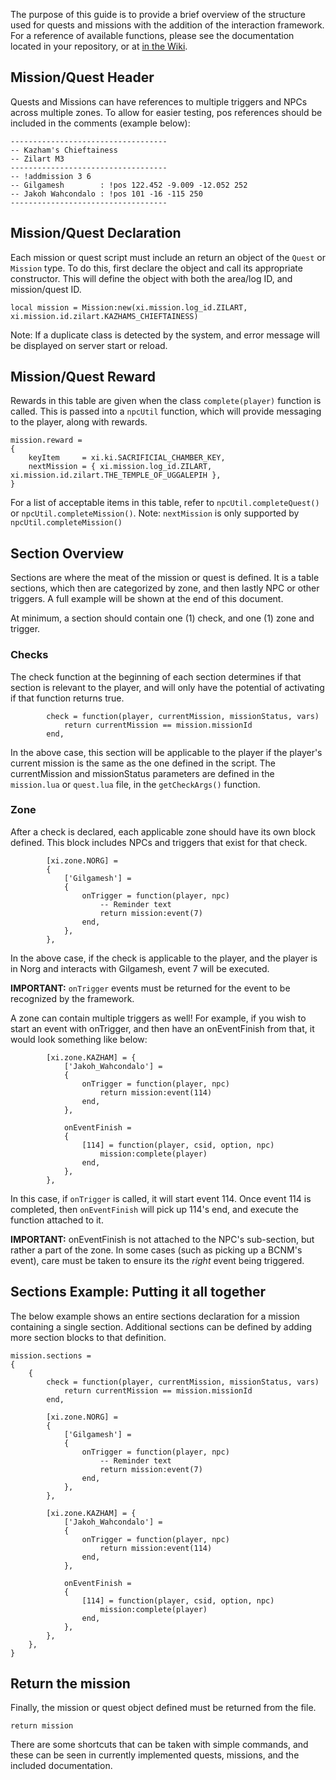 The purpose of this guide is to provide a brief overview of the structure used for quests and missions with the addition of the interaction framework.  For a reference of available functions, please see the documentation located in your repository, or at [in the Wiki](https://github.com/DerpyProjectGroup/topaz/wiki/Interaction-Framework-Documentation).

## Mission/Quest Header
Quests and Missions can have references to multiple triggers and NPCs across multiple zones.  To allow for easier testing, pos references should be included in the comments (example below):
```
-----------------------------------
-- Kazham's Chieftainess
-- Zilart M3
-----------------------------------
-- !addmission 3 6
-- Gilgamesh        : !pos 122.452 -9.009 -12.052 252
-- Jakoh Wahcondalo : !pos 101 -16 -115 250
-----------------------------------
```

## Mission/Quest Declaration
Each mission or quest script must include an return an object of the `Quest` or `Mission` type.  To do this, first declare the object and call its appropriate constructor.  This will define the object with both the area/log ID, and mission/quest ID.
```
local mission = Mission:new(xi.mission.log_id.ZILART, xi.mission.id.zilart.KAZHAMS_CHIEFTAINESS)
```
Note: If a duplicate class is detected by the system, and error message will be displayed on server start or reload.

## Mission/Quest Reward
Rewards in this table are given when the class `complete(player)` function is called.  This is passed into a `npcUtil` function, which will provide messaging to the player, along with rewards.
```
mission.reward =
{
    keyItem     = xi.ki.SACRIFICIAL_CHAMBER_KEY,
    nextMission = { xi.mission.log_id.ZILART, xi.mission.id.zilart.THE_TEMPLE_OF_UGGALEPIH },
}
```
For a list of acceptable items in this table, refer to `npcUtil.completeQuest()` or `npcUtil.completeMission()`.
Note: `nextMission` is only supported by `npcUtil.completeMission()`

## Section Overview
Sections are where the meat of the mission or quest is defined.  It is a table sections, which then are categorized by zone, and then lastly NPC or other triggers.  A full example will be shown at the end of this document.

At minimum, a section should contain one (1) check, and one (1) zone and trigger.

### Checks
The check function at the beginning of each section determines if that section is relevant to the player, and will only have the potential of activating if that function returns true.
```
        check = function(player, currentMission, missionStatus, vars)
            return currentMission == mission.missionId
        end,
```
In the above case, this section will be applicable to the player if the player's current mission is the same as the one defined in the script.  The currentMission and missionStatus parameters are defined in the `mission.lua` or `quest.lua` file, in the `getCheckArgs()` function.

### Zone
After a check is declared, each applicable zone should have its own block defined.  This block includes NPCs and triggers that exist for that check.
```
        [xi.zone.NORG] =
        {
            ['Gilgamesh'] =
            {
                onTrigger = function(player, npc)
                    -- Reminder text
                    return mission:event(7)
                end,
            },
        },
```
In the above case, if the check is applicable to the player, and the player is in Norg and interacts with Gilgamesh, event 7 will be executed.

**IMPORTANT:** `onTrigger` events must be returned for the event to be recognized by the framework.

A zone can contain multiple triggers as well!  For example, if you wish to start an event with onTrigger, and then have an onEventFinish from that, it would look something like below:
```
        [xi.zone.KAZHAM] = {
            ['Jakoh_Wahcondalo'] =
            {
                onTrigger = function(player, npc)
                    return mission:event(114)
                end,
            },

            onEventFinish =
            {
                [114] = function(player, csid, option, npc)
                    mission:complete(player)
                end,
            },
        },
```
In this case, if `onTrigger` is called, it will start event 114.  Once event 114 is completed, then `onEventFinish` will pick up 114's end, and execute the function attached to it.

**IMPORTANT:** onEventFinish is not attached to the NPC's sub-section, but rather a part of the zone.  In some cases (such as picking up a BCNM's event), care must be taken to ensure its the _right_ event being triggered.

## Sections Example: Putting it all together
The below example shows an entire sections declaration for a mission containing a single section.  Additional sections can be defined by adding more section blocks to that definition.
```
mission.sections =
{
    {
        check = function(player, currentMission, missionStatus, vars)
            return currentMission == mission.missionId
        end,

        [xi.zone.NORG] =
        {
            ['Gilgamesh'] =
            {
                onTrigger = function(player, npc)
                    -- Reminder text
                    return mission:event(7)
                end,
            },
        },

        [xi.zone.KAZHAM] = {
            ['Jakoh_Wahcondalo'] =
            {
                onTrigger = function(player, npc)
                    return mission:event(114)
                end,
            },

            onEventFinish =
            {
                [114] = function(player, csid, option, npc)
                    mission:complete(player)
                end,
            },
        },
    },
}
```

## Return the mission
Finally, the mission or quest object defined must be returned from the file.
```
return mission
```

There are some shortcuts that can be taken with simple commands, and these can be seen in currently implemented quests, missions, and the included documentation.